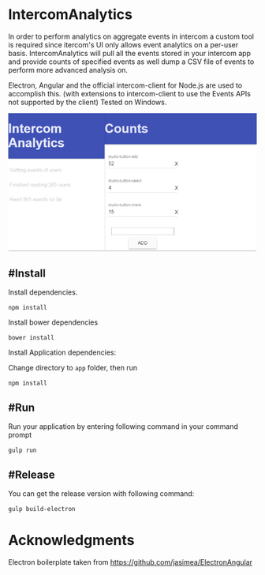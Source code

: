 # IntercomAnalytics

In order to perform analytics on aggregate events in intercom a custom tool is required since itercom's UI only allows event analytics on a per-user basis.
IntercomAnalytics will pull all the events stored in your intercom app and provide counts of specified events as well dump a CSV file of events to perform more advanced analysis on.  

Electron, Angular and the official intercom-client for Node.js are used to accomplish this. (with extensions to intercom-client to use the Events APIs not supported by the client)
Tested on Windows.

![Screenshot](resources/common/screenshot.png?raw=true "Screenshot")

#Install
--- 

Install dependencies.

```
npm install
```

Install bower dependencies 

```
bower install
```

Install Application dependencies:

Change directory to ```app``` folder, then run

```
npm install
```


#Run 
---

Run your application by entering following command in your command prompt

```
gulp run
```

#Release
---

You can get the release version with following command:

```
gulp build-electron
```

# Acknowledgments

Electron boilerplate taken from https://github.com/jasimea/ElectronAngular

